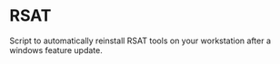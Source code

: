 # RSAT
Script to automatically reinstall RSAT tools on your workstation after a windows feature update.
